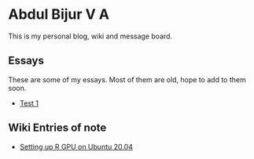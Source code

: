 # Abdul Bijur V A

This is my personal blog, wiki and message board.

## Essays

These are some of my essays. Most of them are old, hope to add to them soon.

- [Test 1](Test)

## Wiki Entries of note

- [Setting up R GPU on Ubuntu 20.04](https://github.com/avallark/bijur/wiki/gpuR-on-Ubuntu-20.04)
